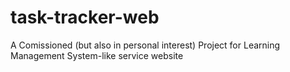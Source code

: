 # task-tracker-web
 A Comissioned (but also in personal interest) Project for Learning Management System-like service website
